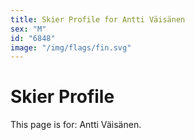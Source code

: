 ```yaml
---
title: Skier Profile for Antti Väisänen
sex: "M"
id: "6848"
image: "/img/flags/fin.svg" 
---
```


# Skier Profile

This page is for: Antti Väisänen.
    